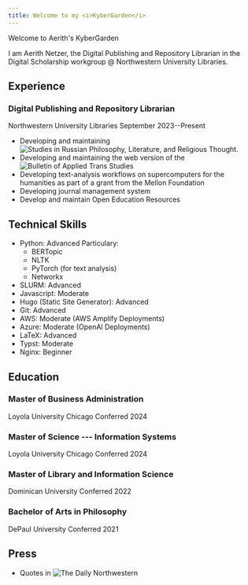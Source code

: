 ```yaml
---
title: Welcome to my <i>KyberGarden</i>
---
```

Welcome to Aerith's KyberGarden

I am Aerith Netzer, the Digital Publishing and Repository Librarian in the Digital Scholarship workgroup @ Northwestern University Libraries.

## Experience

### Digital Publishing and Repository Librarian

Northwestern University Libraries
September 2023--Present

- Developing and maintaining ![Studies in Russian Philosophy, Literature, and Religious Thought](https://www.rplrt.org/).
- Developing and maintaining the web version of the ![Bulletin of Applied Trans Studies](https://bulletin.appliedtransstudies.org/)
- Developing text-analysis workflows on supercomputers for the humanities as part of a grant from the Mellon Foundation
- Developing journal management system
- Develop and maintain Open Education Resources

## Technical Skills

- Python: Advanced
  Particulary:
    - BERTopic
    - NLTK
    - PyTorch (for text analysis)
    - Networkx
- SLURM: Advanced
- Javascript: Moderate
- Hugo (Static Site Generator): Advanced
- Git: Advanced
- AWS: Moderate (AWS Amplify Deployments)
- Azure: Moderate (OpenAI Deployments)
- LaTeX: Advanced
- Typst: Moderate
- Nginx: Beginner

## Education

### Master of Business Administration

Loyola University Chicago
Conferred 2024

### Master of Science --- Information Systems

Loyola University Chicago
Conferred 2024

### Master of Library and Information Science

Dominican University
Conferred 2022

### Bachelor of Arts in Philosophy

DePaul University
Conferred 2021

## Press

- Quotes in ![The Daily Northwestern](https://dailynorthwestern.com/2025/01/13/campus/nu-launches-russian-philosophy-literature-and-culture-research-journal/)
